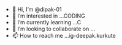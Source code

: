 - 👋 Hi, I’m @dipak-01
- 👀 I’m interested in ...CODING    
- 🌱 I’m currently learning ...C
- 💞️ I’m looking to collaborate on ...
- 📫 How to reach me ...ig-deepak.kurkute

<!---
dipak-01/dipak-01 is a ✨ special ✨ repository because its `README.md` (this file) appears on your GitHub profile.
You can click the Preview link to take a look at your changes.
--->
